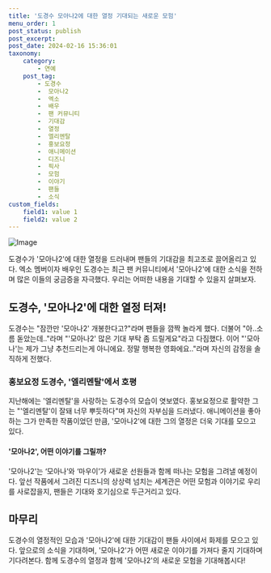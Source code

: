```yaml
---
title: '도경수 모아나2에 대한 열정 기대되는 새로운 모험'
menu_order: 1
post_status: publish
post_excerpt: 
post_date: 2024-02-16 15:36:01
taxonomy:
    category:
        - 연예
    post_tag:
        - 도경수
        -  모아나2
        -  엑소
        -  배우
        -  팬 커뮤니티
        -  기대감
        -  열정
        -  엘리멘탈
        -  홍보요정
        -  애니메이션
        -  디즈니
        -  픽사
        -  모험
        -  이야기
        -  팬들
        -  소식
custom_fields:
    field1: value 1
    field2: value 2
---
```


![Image](https://mimgnews.pstatic.net/image/112/2024/02/10/202402101514554469424_20240210154818_01_20240210154901204.jpg?type=w540)

도경수가 '모아나2'에 대한 열정을 드러내며 팬들의 기대감을 최고조로 끌어올리고 있다. 엑소 멤버이자 배우인 도경수는 최근 팬 커뮤니티에서 '모아나2'에 대한 소식을 전하며 많은 이들의 궁금증을 자극했다. 우리는 어떠한 내용을 기대할 수 있을지 살펴보자.
## 도경수, '모아나2'에 대한 열정 터져!
도경수는 "잠깐만 '모아나2' 개봉한다고?"라며 팬들을 깜짝 놀라게 했다. 더불어 "아..소름 돋았는데.."라며 "'모아나2' 많은 기대 부탁 좀 드릴게요"라고 다짐했다. 이어 "'모아나'는 제가 그냥 추천드리는게 아니에요. 정말 행복한 영화에요.."라며 자신의 감정을 솔직하게 전했다.
### 홍보요정 도경수, '엘리멘탈'에서 호평
지난해에는 '엘리멘탈'을 사랑하는 도경수의 모습이 엿보였다. 홍보요정으로 활약한 그는 "'엘리멘탈'이 잘돼 너무 뿌듯하다"며 자신의 자부심을 드러냈다. 애니메이션을 좋아하는 그가 만족한 작품이었던 만큼, '모아나2'에 대한 그의 열정은 더욱 기대를 모으고 있다.
#### '모아나2', 어떤 이야기를 그릴까?
'모아나2'는 ‘모아나’와 ‘마우이’가 새로운 선원들과 함께 떠나는 모험을 그려낼 예정이다. 앞선 작품에서 그려진 디즈니의 상상력 넘치는 세계관은 어떤 모험과 이야기로 우리를 사로잡을지, 팬들은 기대와 호기심으로 두근거리고 있다.
## 마무리
도경수의 열정적인 모습과 '모아나2'에 대한 기대감이 팬들 사이에서 화제를 모으고 있다. 앞으로의 소식을 기대하며, '모아나2'가 어떤 새로운 이야기를 가져다 줄지 기대하며 기다려본다. 함께 도경수의 열정과 함께 '모아나2'의 새로운 모험을 기대해봅시다!
